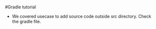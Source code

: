 #Gradle tutorial
* We covered usecase to add source code outside src directory. Check the gradle file.


